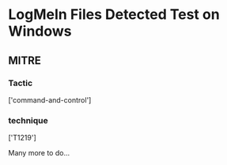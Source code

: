 # LogMeIn Files Detected Test on Windows

## MITRE

### Tactic
['command-and-control']

### technique
['T1219']

Many more to do...
